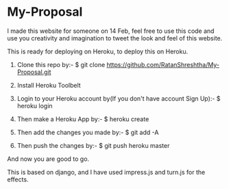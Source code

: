 # My-Proposal

I made this website for someone on 14 Feb, feel free to use this code and use you creativity and imagination to tweet the look and feel of this website.

This is ready for deploying on Heroku, to deploy this on Heroku.

1) Clone this repo by:- $ git clone https://github.com/RatanShreshtha/My-Proposal.git

2) Install Heroku Toolbelt

3) Login to your Heroku account by(If you don't have account Sign Up):- $ heroku login

4) Then make a Heroku App by:- $ heroku create

5) Then add the changes you made by:- $ git add -A

6) Then push the changes by:- $ git push heroku master


And now you are good to go.

This is based on django, and I have used impress.js and turn.js for the effects.
